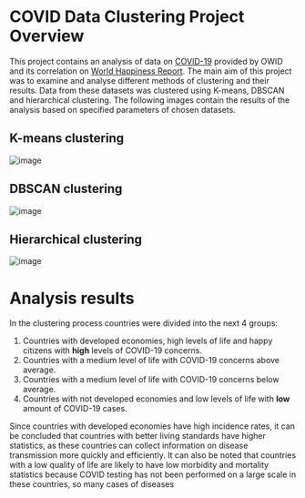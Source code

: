# COVID Data Clustering Project Overview

This project contains an analysis of data on [COVID-19](https://ourworldindata.org/coronavirus) provided by OWID and its correlation on [World Happiness Report](https://www.kaggle.com/datasets/unsdsn/world-happiness).
The main aim of this project was to examine and analyse different methods of clustering and their results. Data from these datasets was clustered using K-means, DBSCAN and hierarchical clustering.
The following images contain the results of the analysis based on specified parameters of chosen datasets.

## K-means clustering
![image](https://user-images.githubusercontent.com/73252923/217788281-d58f8459-e27a-4565-8471-d5294747ab28.png)

## DBSCAN clustering
![image](https://user-images.githubusercontent.com/73252923/217788445-5386317d-bfeb-4996-9458-2921e946af21.png)

## Hierarchical clustering
![image](https://user-images.githubusercontent.com/73252923/217788532-219fb3c4-4735-4a9f-902c-953e073a2eb0.png)

# Analysis results
In the clustering process countries were divided into the next 4 groups:
  1. Countries with developed economies, high levels of life and happy citizens with __high__ levels of COVID-19 concerns.
  2. Countries with a medium level of life with COVID-19 concerns above average.
  3. Countries with a medium level of life with COVID-19 concerns below average.
  4. Countries with not developed economies and low levels of life with __low__ amount of COVID-19 cases.

Since countries with developed economies have high incidence rates, it can be concluded that countries with better living standards have higher statistics, as these countries can collect information on disease transmission more quickly and efficiently. It can also be noted that countries with a low quality of life are likely to have low morbidity and mortality statistics because COVID testing has not been performed on a large scale in these countries, so many cases of diseases
